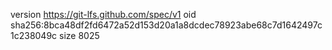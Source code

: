 version https://git-lfs.github.com/spec/v1
oid sha256:8bca48df2fd6472a52d153d20a1a8dcdec78923abe68c7d1642497c1c238049c
size 8025
